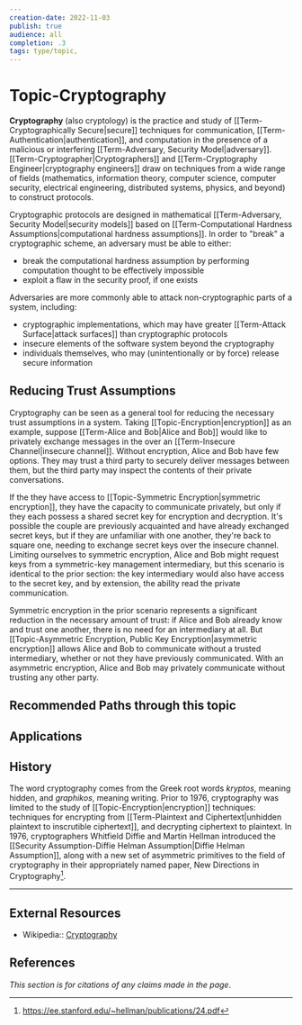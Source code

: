 ```yaml
---
creation-date: 2022-11-03
publish: true
audience: all
completion: .3
tags: type/topic,
---
```

# Topic-Cryptography
**Cryptography** (also cryptology) is the practice and study of [[Term-Cryptographically Secure|secure]] techniques for communication, [[Term-Authentication|authentication]], and computation in the presence of a malicious or interfering [[Term-Adversary, Security Model|adversary]]. [[Term-Cryptographer|Cryptographers]] and [[Term-Cryptography Engineer|cryptography engineers]] draw on techniques from a wide range of fields (mathematics, information theory, computer science, computer security, electrical engineering, distributed systems, physics, and beyond) to construct protocols.

Cryptographic protocols are designed in mathematical [[Term-Adversary, Security Model|security models]] based on [[Term-Computational Hardness Assumptions|computational hardness assumptions]]. In order to "break" a cryptographic scheme, an adversary must be able to either:
- break the computational hardness assumption by performing computation thought to be effectively impossible
- exploit a flaw in the security proof, if one exists

Adversaries are more commonly able to attack non-cryptographic parts of a system, including:
- cryptographic implementations, which may have greater [[Term-Attack Surface|attack surfaces]] than cryptographic protocols
- insecure elements of the software system beyond the cryptography
- individuals themselves, who may (unintentionally or by force) release secure information

## Reducing Trust Assumptions
Cryptography can be seen as a general tool for reducing the necessary trust assumptions in a system. Taking [[Topic-Encryption|encryption]] as an example, suppose [[Term-Alice and Bob|Alice and Bob]] would like to privately exchange messages in the over an [[Term-Insecure Channel|insecure channel]]. Without encryption, Alice and Bob have few options. They may trust a third party to securely deliver messages between them, but the third party may inspect the contents of their private conversations.

If the they have access to [[Topic-Symmetric Encryption|symmetric encryption]], they have the capacity to communicate privately, but only if they each possess a shared secret key for encryption and decryption. It's possible the couple are previously acquainted and have already exchanged secret keys, but if they are unfamiliar with one another, they're back to square one, needing to exchange secret keys over the insecure channel. Limiting ourselves to symmetric encryption, Alice and Bob might request keys from a symmetric-key management intermediary, but this scenario is identical to the prior section: the key intermediary would also have access to the secret key, and by extension, the ability read the private communication.

Symmetric encryption in the prior scenario represents a significant reduction in the necessary amount of trust: if Alice and Bob already know and trust one another, there is no need for an intermediary at all. But [[Topic-Asymmetric Encryption, Public Key Encryption|asymmetric encryption]] allows Alice and Bob to communicate without a trusted intermediary, whether or not they have previously communicated. With an asymmetric encryption, Alice and Bob may privately communicate without trusting any other party.

## Recommended Paths through this topic

## Applications

## History
The word cryptography comes from the Greek root words *kryptos*, meaning hidden, and *graphikos*, meaning writing. Prior to 1976, cryptography was limited to the study of [[Topic-Encryption|encryption]] techniques: techniques for encrypting from [[Term-Plaintext and Ciphertext|unhidden plaintext to inscrutible ciphertext]], and decrypting ciphertext to plaintext. In 1976, cryptographers Whitfield Diffie and Martin Hellman introduced the [[Security Assumption-Diffie Helman Assumption|Diffie Helman Assumption]], along with a new set of asymmetric primitives to the field of cryptography in their appropriately named paper, New Directions in Cryptography[^1].

---
## External Resources
- Wikipedia:: [Cryptography](https://en.wikipedia.org/wiki/Cryptography)

## References
*This section is for citations of any claims made in the page*.

[^1]: https://ee.stanford.edu/~hellman/publications/24.pdf